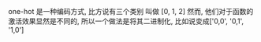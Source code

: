 
one-hot 是一种编码方式, 比方说有三个类别 叫做 [0, 1, 2]
然而, 他们对于函数的激活效果显然是不同的, 所以一个做法是将其二进制化, 比如说变成['0,0', '0,1', '1,0']
